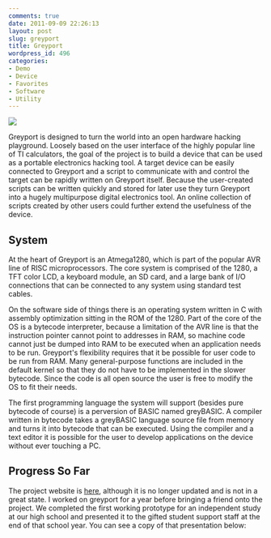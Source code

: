 ```yaml
---
comments: true
date: 2011-09-09 22:26:13
layout: post
slug: greyport
title: Greyport
wordpress_id: 496
categories:
- Demo
- Device
- Favorites
- Software
- Utility
---
```


[![](http://www.hackniac.com/blog/wp-content/uploads/2011/07/Boarded-1024x768.jpg)](http://www.hackniac.com/blog/wp-content/uploads/2011/07/Boarded.jpg)

Greyport is designed to turn the world into an open hardware hacking playground. Loosely based on the user interface of the highly popular line of TI calculators, the goal of the project is to build a device that can be used as a portable electronics hacking tool. A target device can be easily connected to Greyport and a script to communicate with and control the target can be rapidly written on Greyport itself. Because the user-created scripts can be written quickly and stored for later use they turn Greyport into a hugely multipurpose digital electronics tool. An online collection of scripts created by other users could further extend the usefulness of the device.

<!--more-->

System
------

At the heart of Greyport is an Atmega1280, which is part of the popular AVR line of RISC microprocessors. The core system is comprised of the 1280, a TFT color LCD, a keyboard module, an SD card, and a large bank of I/O connections that can be connected to any system using standard test cables.

On the software side of things there is an operating system written in C with assembly optimization sitting in the ROM of the 1280. Part of the core of the OS is a bytecode interpreter, because a limitation of the AVR line is that the instruction pointer cannot point to addresses in RAM, so machine code cannot just be dumped into RAM to be executed when an application needs to be run. Greyport's flexibility requires that it be possible for user code to be run from RAM. Many general-purpose functions are included in the default kernel so that they do not have to be implemented in the slower bytecode. Since the code is all open source the user is free to modify the OS to fit their needs.

The first programming language the system will support (besides pure bytecode of course) is a perversion of BASIC named greyBASIC. A compiler written in bytecode takes a greyBASIC language source file from memory and turns it into bytecode that can be executed. Using the compiler and a text editor it is possible for the user to develop applications on the device without ever touching a PC.


Progress So Far
---------------

The project website is [here](http://www.greyportal.com), although it is no longer updated and is not in a great state. I worked on greyport for a year before bringing a friend onto the project. We completed the first working prototype for an independent study at our high school and presented it to the gifted student support staff at the end of that school year. You can see a copy of that presentation below:
